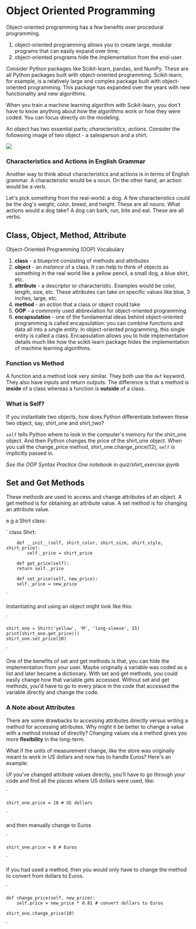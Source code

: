 # Object Oriented Programming

Object-oriented programming has a few benefits over procedural programming.

1. object-oriented programming allows you to create large, modular programs that can easily expand over time;
2. object-oriented programs hide the implementation from the end-user.

Consider Python packages like Scikit-learn, pandas, and NumPy. These are all Python packages built with object-oriented programming. Scikit-learn, for example, is a relatively large and complex package built with object-oriented programming. This package has expanded over the years with new functionality and new algorithms.

When you train a machine learning algorithm with Scikit-learn, you don't have to know anything about how the algorithms work or how they were coded. You can focus directly on the modeling.

An object has two essential parts; *characteristics*, *actions*. Consider the followoing image of two object -  a salesperson and a shirt.

![](AWS-ML/OOP/OOP.png)

### Characteristics and Actions in English Grammar

Another way to think about characteristics and actions is in terms of English grammar. A characteristic would be a noun. On the other hand, an action would be a verb.

Let's pick something from the real-world: a dog. A few characteristics could be the dog's weight, color, breed, and height. These are all nouns. What actions would a dog take? A dog can bark, run, bite and eat. These are all verbs.

## Class, Object, Method, Attribute

Object-Oriented Programming (OOP) Vocabulary

1. **class** - a blueprint consisting of methods and attributes
2. **object** - an *instance* of a class. It can help to think of objects as something in the real world like a yellow pencil, a small dog, a blue shirt, etc. 
3. **attribute** - a descriptor or characteristic. Examples would be color, length, size, etc. These attributes can take on specific values like blue, 3 inches, large, etc.
4. **method** - an *action* that a class or object could take
5. **OOP** - a commonly used abbreviation for object-oriented programming
6. **encapsulation** - one of the fundamental ideas behind object-oriented programming is called encapsulation: you can combine functions and data all into a single entity. In object-oriented programming, this single entity is called a class. Encapsulation allows you to hide implementation details much like how the scikit-learn package hides the implementation of machine learning algorithms.

### Function vs Method

A function and a method look very similar. They both use the `def` keyword. They also have inputs and return outputs. The difference is that a method is **inside** of a class whereas a function is **outside** of a class.


### What is Self?

If you instantiate two objects, how does Python differentiate between these two object, say, shirt_one and shirt_two?

`self` tells Python where to look in the computer's memory for the shirt_one object. And then Python changes the price of the shirt_one object. When you call the change_price method, shirt_one.change_price(12), `self` is implicitly passed in.

*See the OOP Syntax Practice One notebook in quiz/shirt_exercise.ipynb*


## Set and Get Methods

These methods are used to access and change attributes of an object. A get method is for obtaining an attribute value. A set method is for changing an attribute value.

e.g a Shirt class:

`
    class Shirt:

        def __init__(self, shirt_color, shirt_size, shirt_style, shirt_price):
            self._price = shirt_price

        def get_price(self):
        return self._price

        def set_price(self, new_price):
        self._price = new_price

`

Instantiating and using an object might look like this:

`

    shirt_one = Shirt('yellow', 'M', 'long-sleeve', 15)
    print(shirt_one.get_price())
    shirt_one.set_price(10)

`

One of the benefits of set and get methods is that, you can hide the implementation from your user. Maybe originally a variable was coded as a list and later became a dictionary. With set and get methods, you could easily change how that variable gets accessed. Without set and get methods, you'd have to go to every place in the code that accessed the variable directly and change the code.

### A Note about Attributes

There are some drawbacks to accessing attributes directly versus writing a method for accessing attributes. Why might it be better to change a value with a method instead of directly? Changing values via a method gives you more **flexibility** in the long-term. 

What if the units of measurement change, like the store was originally meant to work in US dollars and now has to handle Euros? Here's an example:

Uf you've changed attribute values directly, you'll have to go through your code and find all the places where US dollars were used, like:

`

    shirt_one.price = 10 # US dollars

`

and then manually change to Euros

`

    shirt_one.price = 8 # Euros

`

If you had used a method, then you would only have to change the method to convert from dollars to Euros.

`

    def change_price(self, new_price):
        self.price = new_price * 0.81 # convert dollars to Euros

    shirt_one.change_price(10)

`

